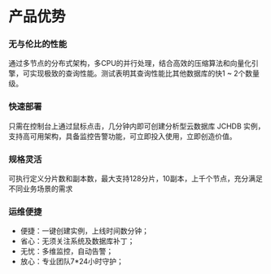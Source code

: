 # 产品优势

### 无与伦比的性能
通过多节点的分布式架构，多CPU的并行处理，结合高效的压缩算法和向量化引擎，可实现极致的查询性能。测试表明其查询性能比其他数据库的快1 ~ 2个数量级。

### 快速部署
只需在控制台上通过鼠标点击，几分钟内即可创建分析型云数据库 JCHDB  实例，支持高可用架构，具备监控告警功能，可立即投入使用，立即创造价值。

### 规格灵活
可执行定义分片数和副本数，最大支持128分片，10副本，上千个节点，充分满足不同业务场景的需求

### 运维便捷
- 便捷：一键创建实例，上线时间数分钟；
- 省心：无须关注系统及数据库补丁； 
- 无忧：多维监控，自动告警； 
- 放心：专业团队7*24小时守护；

